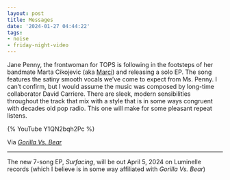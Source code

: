 ```yaml
---
layout: post
title: Messages
date: '2024-01-27 04:44:22'
tags:
- noise
- friday-night-video
---
```


Jane Penny, the frontwoman for TOPS is following in the footsteps of her bandmate Marta Cikojevic (aka [Marci](https://marciii.bandcamp.com/track/stop)) and releasing a solo EP. The song features the satiny smooth vocals we’ve come to expect from Ms. Penny. I can’t confirm, but I would assume the music was composed by long-time collaborator David Carriere. There are sleek, modern sensibilities throughout the track that mix with a style that is in some ways congruent with decades old pop radio. This one will make for some pleasant repeat listens. 

{% YouTube Y1QN2bqh2Pc %}

Via *[Gorilla Vs. Bear](https://www.gorillavsbear.net/)*

---

The new 7-song EP, *Surfacing*, will be out April 5, 2024 on Luminelle records (which I believe is in some way affiliated with *Gorilla Vs. Bear*)



